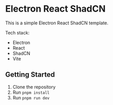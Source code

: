 # Electron React ShadCN

This is a simple Electron React ShadCN template.

Tech stack:

- Electron
- React
- ShadCN
- Vite

## Getting Started

1. Clone the repository
2. Run `pnpm install`
3. Run `pnpm run dev`
